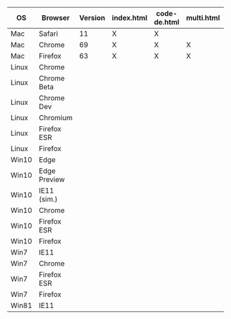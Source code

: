 OS    | Browser      | Version | index.html | code-de.html | multi.html | fedeo.html | landsat.html
----- | ------------ | ------- | ---------- | ------------ | ---------- | ---------- | ------------
Mac   | Safari       | 11      | X          | X            |            | X          |  
Mac   | Chrome       | 69      | X          | X            | X          | X          | X
Mac   | Firefox      | 63      | X          | X            | X          | X          | X
Linux | Chrome       |         |            |              |            |            |
Linux | Chrome Beta  |         |            |              |            |            |
Linux | Chrome Dev   |         |            |              |            |            |
Linux | Chromium     |         |            |              |            |            |
Linux | Firefox ESR  |         |            |              |            |            |
Linux | Firefox      |         |            |              |            |            |
Win10 | Edge         |         |            |              |            |            |
Win10 | Edge Preview |         |            |              |            |            |
Win10 | IE11 (sim.)  |         |            |              |            |            |
Win10 | Chrome       |         |            |              |            |            |
Win10 | Firefox ESR  |         |            |              |            |            |
Win10 | Firefox      |         |            |              |            |            |
Win7  | IE11         |         |            |              |            |            |
Win7  | Chrome       |         |            |              |            |            |
Win7  | Firefox ESR  |         |            |              |            |            |
Win7  | Firefox      |         |            |              |            |            |
Win81 | IE11         |         |            |              |            |            |
